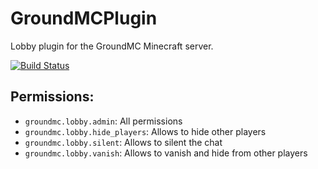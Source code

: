 # GroundMCPlugin
Lobby plugin for the GroundMC Minecraft server.

[![Build Status](https://ci.groundmc.net/buildStatus/icon?job=GroundMC/GroundMCPlugin/master)](https://ci.groundmc.net/job/GroundMC/job/GroundMCPlugin/job/master/)


Permissions:
-

- `groundmc.lobby.admin`: All permissions
- `groundmc.lobby.hide_players`: Allows to hide other players
- `groundmc.lobby.silent`: Allows to silent the chat
- `groundmc.lobby.vanish`: Allows to vanish and hide from other players
